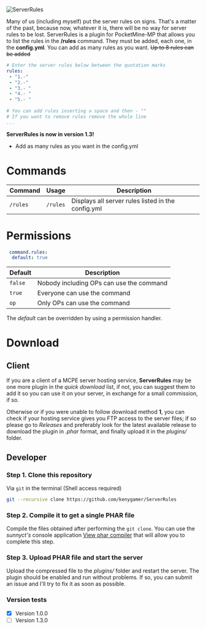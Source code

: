 ![ServerRules](http://preview.ibb.co/fnsoha/IMG_0028.png)

Many of us (including myself) put the server rules on signs. That's a matter of the past, because now, whatever it is, there will be no way for server rules to be lost. ServerRules is a plugin for PocketMine-MP that allows you to list the rules in the **/rules** command. They must be added, each one, in the **config.yml**. You can add as many rules as you want. ~~Up to 8 rules can be added~~

```yml
# Enter the server rules below between the quotation marks
rules:
 - "1.-"
 - "2.-"
 - "3.- "
 - "4.- "
 - "5.- "
 
# You can add rules inserting a space and then - ""
# If you want to remove rules remove the whole line
...
```

**ServerRules is now in version 1.3!**
- Add as many rules as you want in the config.yml

# Commands
| Command | Usage | Description |
| ------- |  ----- | ----------- |
| `/rules` | `/rules` | Displays all server rules listed in the config.yml |

# Permissions
```yml
 command.rules:
  default: true
  ```
  
  | Default | Description |
  | ------- | ----------- |
  | ```false``` | Nobody including OPs can use the command |
  | ``` true ``` | Everyone can use the command |
  | ``` op ``` | Only OPs can use the command |

The *default* can be overridden by using a permission handler.

# Download

## Client

If you are a client of a MCPE server hosting service, **ServerRules** may be one more plugin in the *quick download* list, if not, you can suggest them to add it so you can use it on your server, in exchange for a small commission, if so.

Otherwise or if you were unable to follow download method **1**, you can check if your hosting service gives you FTP access to the server files; if so please go to *Releases* and preferably look for the latest available release to download the plugin in *.phar* format, and finally upload it in the *plugins/* folder.
 
## Developer

### Step 1. Clone this repository

Via ```git``` in the terminal (Shell access required)

```sh
git --recursive clone https://github.com/kenygamer/ServerRules
```

### Step 2. Compile it to get a single PHAR file

Compile the files obtained after performing the `git clone`. You can use the *sunnyct's* console application [View phar compiler](https://github.com/sunnyct/phar-compiler) that will allow you to complete this step.

### Step 3. Upload PHAR file and start the server

Upload the compressed file to the *plugins/* folder and restart the server. The plugin should be enabled and run without problems. If so, you can submit an issue and I'll try to fix it as soon as possible.

### Version tests
- [X] Version 1.0.0
- [ ] Version 1.3.0
